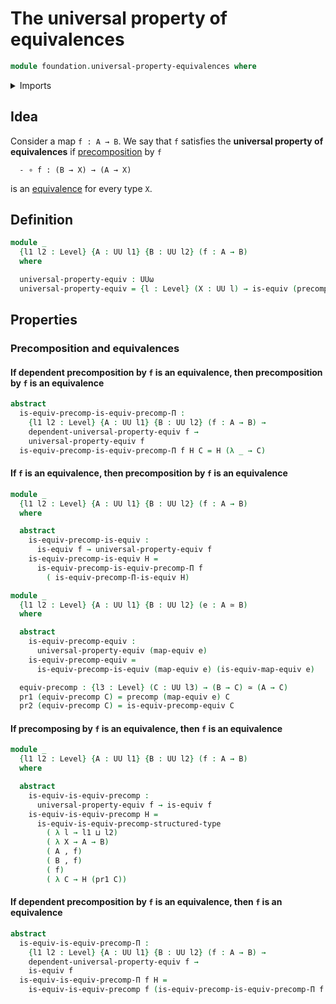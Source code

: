 # The universal property of equivalences

```agda
module foundation.universal-property-equivalences where
```

<details><summary>Imports</summary>

```agda
open import foundation.dependent-pair-types
open import foundation.dependent-universal-property-equivalences
open import foundation.precomposition-functions-into-subuniverses
open import foundation.universe-levels

open import foundation-core.equivalences
open import foundation-core.precomposition-functions
```

</details>

## Idea

Consider a map `f : A → B`. We say that `f` satisfies the **universal property
of equivalences** if
[precomposition](foundation-core.precomposition-functions.md) by `f`

```text
  - ∘ f : (B → X) → (A → X)
```

is an [equivalence](foundation-core.equivalences.md) for every type `X`.

## Definition

```agda
module _
  {l1 l2 : Level} {A : UU l1} {B : UU l2} (f : A → B)
  where

  universal-property-equiv : UUω
  universal-property-equiv = {l : Level} (X : UU l) → is-equiv (precomp f X)
```

## Properties

### Precomposition and equivalences

#### If dependent precomposition by `f` is an equivalence, then precomposition by `f` is an equivalence

```agda
abstract
  is-equiv-precomp-is-equiv-precomp-Π :
    {l1 l2 : Level} {A : UU l1} {B : UU l2} (f : A → B) →
    dependent-universal-property-equiv f →
    universal-property-equiv f
  is-equiv-precomp-is-equiv-precomp-Π f H C = H (λ _ → C)
```

#### If `f` is an equivalence, then precomposition by `f` is an equivalence

```agda
module _
  {l1 l2 : Level} {A : UU l1} {B : UU l2} (f : A → B)
  where

  abstract
    is-equiv-precomp-is-equiv :
      is-equiv f → universal-property-equiv f
    is-equiv-precomp-is-equiv H =
      is-equiv-precomp-is-equiv-precomp-Π f
        ( is-equiv-precomp-Π-is-equiv H)

module _
  {l1 l2 : Level} {A : UU l1} {B : UU l2} (e : A ≃ B)
  where

  abstract
    is-equiv-precomp-equiv :
      universal-property-equiv (map-equiv e)
    is-equiv-precomp-equiv =
      is-equiv-precomp-is-equiv (map-equiv e) (is-equiv-map-equiv e)

  equiv-precomp : {l3 : Level} (C : UU l3) → (B → C) ≃ (A → C)
  pr1 (equiv-precomp C) = precomp (map-equiv e) C
  pr2 (equiv-precomp C) = is-equiv-precomp-equiv C
```

#### If precomposing by `f` is an equivalence, then `f` is an equivalence

```agda
module _
  {l1 l2 : Level} {A : UU l1} {B : UU l2} (f : A → B)
  where

  abstract
    is-equiv-is-equiv-precomp :
      universal-property-equiv f → is-equiv f
    is-equiv-is-equiv-precomp H =
      is-equiv-is-equiv-precomp-structured-type
        ( λ l → l1 ⊔ l2)
        ( λ X → A → B)
        ( A , f)
        ( B , f)
        ( f)
        ( λ C → H (pr1 C))
```

#### If dependent precomposition by `f` is an equivalence, then `f` is an equivalence

```agda
abstract
  is-equiv-is-equiv-precomp-Π :
    {l1 l2 : Level} {A : UU l1} {B : UU l2} (f : A → B) →
    dependent-universal-property-equiv f →
    is-equiv f
  is-equiv-is-equiv-precomp-Π f H =
    is-equiv-is-equiv-precomp f (is-equiv-precomp-is-equiv-precomp-Π f H)
```
